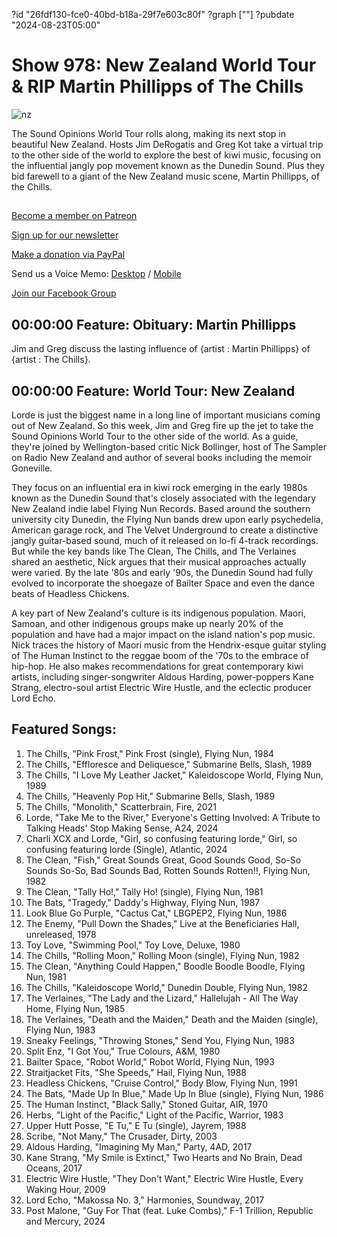 ?id "26fdf130-fce0-40bd-b18a-29f7e603c80f"
?graph [""]
?pubdate "2024-08-23T05:00"
# Show 978: New Zealand World Tour & RIP Martin Phillipps of The Chills

![nz](https://static.soundopinions.org/images/2024/nz.png)

The Sound Opinions World Tour rolls along, making its next stop in beautiful New Zealand. Hosts Jim DeRogatis and Greg Kot take a virtual trip to the other side of the world to explore the best of kiwi music, focusing on the influential jangly pop movement known as the Dunedin Sound. Plus they bid farewell to a giant of the New Zealand music scene, Martin Phillipps, of the Chills.



## 

[Become a member on Patreon](https://bit.ly/3slWZvc)

[Sign up for our newsletter](https://bit.ly/3eEvRnG)

[Make a donation via PayPal](https://bit.ly/3dmt9lU)

Send us a Voice Memo: [Desktop](http://bit.ly/2RyD5Ah) / [Mobile](http://sayhi.chat/soundops)

[Join our Facebook Group](https://bit.ly/3sivr9T)



## 00:00:00 Feature: Obituary: Martin Phillipps

Jim and Greg discuss the lasting influence of {artist : Martin Phillipps} of {artist : The Chills}.

## 00:00:00 Feature: World Tour: New Zealand

Lorde is just the biggest name in a long line of important musicians coming out of New Zealand. So this week, Jim and Greg fire up the jet to take the Sound Opinions World Tour to the other side of the world. As a guide, they're joined by Wellington-based critic Nick Bollinger, host of The Sampler on Radio New Zealand and author of several books including the memoir Goneville.

They focus on an influential era in kiwi rock emerging in the early 1980s known as the Dunedin Sound that's closely associated with the legendary New Zealand indie label Flying Nun Records. Based around the southern university city Dunedin, the Flying Nun bands drew upon early psychedelia, American garage rock, and The Velvet Underground to create a distinctive jangly guitar-based sound, much of it released on lo-fi 4-track recordings. But while the key bands like The Clean, The Chills, and The Verlaines shared an aesthetic, Nick argues that their musical approaches actually were varied. By the late '80s and early '90s, the Dunedin Sound had fully evolved to incorporate the shoegaze of Bailter Space and even the dance beats of Headless Chickens.

A key part of New Zealand's culture is its indigenous population. Maori, Samoan, and other indigenous groups make up nearly 20% of the population and have had a major impact on the island nation's pop music. Nick traces the history of Maori music from the Hendrix-esque guitar styling of The Human Instinct to the reggae boom of the '70s to the embrace of hip-hop. He also makes recommendations for great contemporary kiwi artists, including singer-songwriter Aldous Harding, power-poppers Kane Strang, electro-soul artist Electric Wire Hustle, and the eclectic producer Lord Echo. 



## Featured Songs:

1. The Chills, "Pink Frost," Pink Frost (single), Flying Nun, 1984
2. The Chills, "Effloresce and Deliquesce," Submarine Bells, Slash, 1989
3. The Chills, "I Love My Leather Jacket," Kaleidoscope World, Flying Nun, 1989
4. The Chills, "Heavenly Pop Hit," Submarine Bells, Slash, 1989
5. The Chills, "Monolith," Scatterbrain, Fire, 2021
6. Lorde, "Take Me to the River," Everyone's Getting Involved: A Tribute to Talking Heads' Stop Making Sense, A24, 2024
7. Charli XCX and Lorde, "Girl, so confusing featuring lorde," Girl, so confusing featuring lorde (Single), Atlantic, 2024
8. The Clean, "Fish," Great Sounds Great, Good Sounds Good, So-So Sounds So-So, Bad Sounds Bad, Rotten Sounds Rotten!!, Flying Nun, 1982
9. The Clean, "Tally Ho!," Tally Ho! (single), Flying Nun, 1981
10. The Bats, "Tragedy," Daddy's Highway, Flying Nun, 1987
11. Look Blue Go Purple, "Cactus Cat," LBGPEP2, Flying Nun, 1986
12. The Enemy, "Pull Down the Shades," Live at the Beneficiaries Hall, unreleased, 1978
13. Toy Love, "Swimming Pool," Toy Love, Deluxe, 1980
14. The Chills, "Rolling Moon," Rolling Moon (single), Flying Nun, 1982
15. The Clean, "Anything Could Happen," Boodle Boodle Boodle, Flying Nun, 1981
16. The Chills, "Kaleidoscope World," Dunedin Double, Flying Nun, 1982
17. The Verlaines, "The Lady and the Lizard," Hallelujah - All The Way Home, Flying Nun, 1985
18. The Verlaines, "Death and the Maiden," Death and the Maiden (single), Flying Nun, 1983
19. Sneaky Feelings, "Throwing Stones," Send You, Flying Nun, 1983
20. Split Enz, "I Got You," True Colours, A&M, 1980
21. Bailter Space, "Robot World," Robot World, Flying Nun, 1993
22. Straitjacket Fits, "She Speeds," Hail, Flying Nun, 1988
23. Headless Chickens, "Cruise Control," Body Blow, Flying Nun, 1991
24. The Bats, "Made Up In Blue," Made Up In Blue (single), Flying Nun, 1986
25. The Human Instinct, "Black Sally," Stoned Guitar, AIR, 1970
26. Herbs, "Light of the Pacific," Light of the Pacific, Warrior, 1983
27. Upper Hutt Posse, "E Tu," E Tu (single), Jayrem, 1988
28. Scribe, "Not Many," The Crusader, Dirty, 2003
29. Aldous Harding, "Imagining My Man," Party, 4AD, 2017
30. Kane Strang, "My Smile is Extinct," Two Hearts and No Brain, Dead Oceans, 2017
31. Electric Wire Hustle, "They Don't Want," Electric Wire Hustle, Every Waking Hour, 2009
32. Lord Echo, "Makossa No. 3," Harmonies, Soundway, 2017
33. Post Malone, "Guy For That (feat. Luke Combs)," F-1 Trillion, Republic and Mercury, 2024